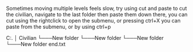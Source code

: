 Sometimes moving multiple levels feels slow, try using cut and paste to cut the civilian, navigate to the last folder then paste them down there, 
you can cut using the rightclick to open the submenu, or pressing ctrl+X
you can paste from the submenu, or by using ctrl+p

C:.
│ Civilian
└───New folder
    └───New folder
        └───New folder
            └───New folder
                    end.txt